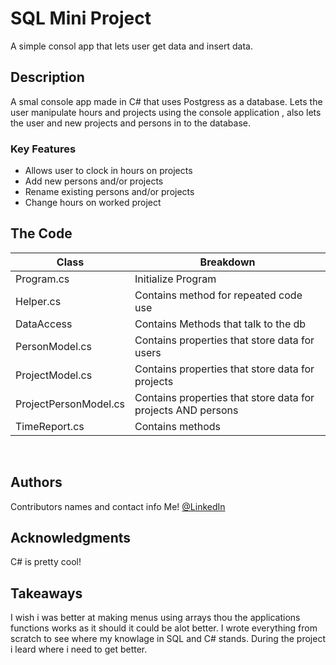 ﻿ # SQL Mini Project

A simple consol app that lets user get data and insert data.

## Description
A smal console app made in C# that uses Postgress as a database. Lets the user manipulate hours and projects using the 
console application , also lets the user and new projects and persons in to the database.

### Key Features

* Allows user to clock in hours on projects
* Add new persons and/or projects
* Rename existing persons and/or projects
* Change hours on worked project
## The Code
|**Class**|**Breakdown**|
|-|-|
|Program.cs|Initialize Program|
|Helper.cs|Contains method for repeated code use|
|DataAccess|Contains Methods that talk to the db|
|PersonModel.cs|Contains properties that store data for users|
|ProjectModel.cs|Contains properties that store data for projects|
|ProjectPersonModel.cs|Contains properties that store data for projects AND persons|
|TimeReport.cs|Contains methods|

<br>

## Authors

Contributors names and contact info
 Me!
 [@LinkedIn](https://www.linkedin.com/in/leo-st%C3%A5lenhag-a58a31253/)

## Acknowledgments
C# is pretty cool!

## Takeaways
I wish i was better at making menus using arrays thou the applications functions works as it should it could be alot better.
I wrote everything from scratch to see where my knowlage in SQL and C# stands. During the project i leard where i need to get better.


